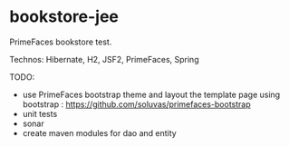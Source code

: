 bookstore-jee
=============

PrimeFaces bookstore test.

Technos: Hibernate, H2, JSF2, PrimeFaces, Spring


TODO:
- use PrimeFaces bootstrap theme and layout the template page using bootstrap : https://github.com/soluvas/primefaces-bootstrap
- unit tests
- sonar
- create maven modules for dao and entity
